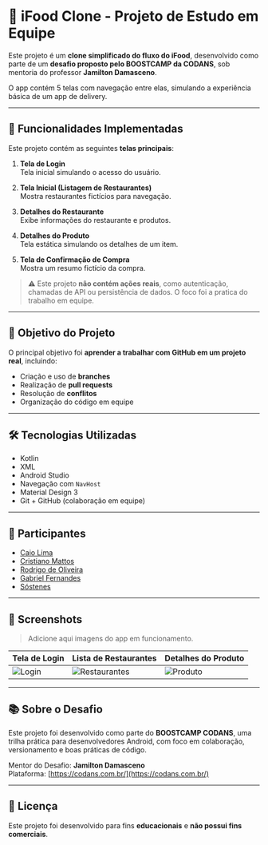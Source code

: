 # 🍔 iFood Clone - Projeto de Estudo em Equipe

Este projeto é um **clone simplificado do fluxo do iFood**, desenvolvido como parte de um **desafio proposto pelo BOOSTCAMP da CODANS**, sob mentoria do professor **Jamilton Damasceno**.

O app contém 5 telas com navegação entre elas, simulando a experiência básica de um app de delivery.

---

## 🚀 Funcionalidades Implementadas

Este projeto contém as seguintes **telas principais**:

1. **Tela de Login**  
   Tela inicial simulando o acesso do usuário.

2. **Tela Inicial (Listagem de Restaurantes)**  
   Mostra restaurantes fictícios para navegação.

3. **Detalhes do Restaurante**  
   Exibe informações do restaurante e produtos.

4. **Detalhes do Produto**  
   Tela estática simulando os detalhes de um item.

5. **Tela de Confirmação de Compra**  
   Mostra um resumo fictício da compra.

> ⚠️ Este projeto **não contém ações reais**, como autenticação, chamadas de API ou persistência de dados. O foco foi a pratica do trabalho em equipe.

---

## 🎯 Objetivo do Projeto

O principal objetivo foi **aprender a trabalhar com GitHub em um projeto real**, incluindo:

- Criação e uso de **branches**
- Realização de **pull requests**
- Resolução de **conflitos**
- Organização do código em equipe

---

## 🛠️ Tecnologias Utilizadas

- Kotlin  
- XML 
- Android Studio  
- Navegação com `NavHost`  
- Material Design 3  
- Git + GitHub (colaboração em equipe)

---

## 👥 Participantes

- [Caio Lima](https://github.com/kaioLimaX)
- [Cristiano Mattos](https://github.com/cristianomattoss)
- [Rodrigo de Oliveira](https://github.com/rodrichu)
- [Gabriel Fernandes](https://github.com/GabrielSantos561)
- [Sóstenes](https://github.com/SARP2010)

---

## 📸 Screenshots

> Adicione aqui imagens do app em funcionamento.

| Tela de Login | Lista de Restaurantes | Detalhes do Produto |
|---------------|-----------------------|----------------------|
| ![Login](link_da_imagem_1) | ![Restaurantes](link_da_imagem_2) | ![Produto](link_da_imagem_3) |

---

## 📚 Sobre o Desafio

Este projeto foi desenvolvido como parte do **BOOSTCAMP CODANS**, uma trilha prática para desenvolvedores Android, com foco em colaboração, versionamento e boas práticas de código.

Mentor do Desafio: **Jamilton Damasceno**  
Plataforma: [https://codans.com.br/](https://codans.com.br/)

---

## 📄 Licença

Este projeto foi desenvolvido para fins **educacionais** e **não possui fins comerciais**.

